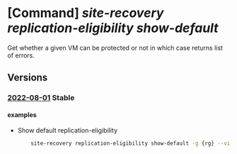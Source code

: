 # [Command] _site-recovery replication-eligibility show-default_

Get whether a given VM can be protected or not in which case returns list of errors.

## Versions

### [2022-08-01](/Resources/mgmt-plane/L3N1YnNjcmlwdGlvbnMve30vcmVzb3VyY2Vncm91cHMve30vcHJvdmlkZXJzL21pY3Jvc29mdC5jb21wdXRlL3ZpcnR1YWxtYWNoaW5lcy97fS9wcm92aWRlcnMvbWljcm9zb2Z0LnJlY292ZXJ5c2VydmljZXMvcmVwbGljYXRpb25lbGlnaWJpbGl0eXJlc3VsdHMvZGVmYXVsdA==/2022-08-01.xml) **Stable**

<!-- mgmt-plane /subscriptions/{}/resourcegroups/{}/providers/microsoft.compute/virtualmachines/{}/providers/microsoft.recoveryservices/replicationeligibilityresults/default 2022-08-01 -->

#### examples

- Show default replication-eligibility
    ```bash
        site-recovery replication-eligibility show-default -g {rg} --virtual-machine-name {vm_name}
    ```
